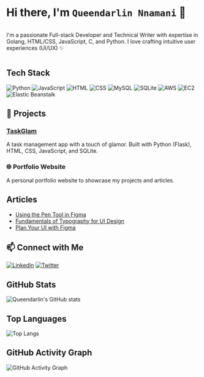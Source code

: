 # Hi there, I'm `Queendarlin Nnamani` 👋

<p style="display: inline-block;">
I'm a passionate Full-stack Developer and Technical Writer with expertise in Golang, HTML/CSS, JavaScript, C, and Python. I love crafting intuitive user experiences (UI/UX) ✨
</p>

## Tech Stack

![Python](https://img.shields.io/badge/Python-3776AB?style=for-the-badge&logo=python&logoColor=white)
![JavaScript](https://img.shields.io/badge/JavaScript-F7DF1E?style=for-the-badge&logo=javascript&logoColor=black)
![HTML](https://img.shields.io/badge/HTML-E34F26?style=for-the-badge&logo=html5&logoColor=white)
![CSS](https://img.shields.io/badge/CSS-1572B6?style=for-the-badge&logo=css3&logoColor=white)
![MySQL](https://img.shields.io/badge/MySQL-4479A1?style=for-the-badge&logo=mysql&logoColor=white)
![SQLite](https://img.shields.io/badge/SQLite-003B57?style=for-the-badge&logo=sqlite&logoColor=white)
![AWS](https://img.shields.io/badge/AWS-232F3E?style=for-the-badge&logo=amazonaws&logoColor=white)
![EC2](https://img.shields.io/badge/EC2-232F3E?style=for-the-badge&logo=amazonaws&logoColor=white)
![Elastic Beanstalk](https://img.shields.io/badge/Elastic%20Beanstalk-232F3E?style=for-the-badge&logo=amazonaws&logoColor=white)



## 🔭 Projects

### [TaskGlam](https://taskglamapp.onrender.com)
A task management app with a touch of glamor. Built with Python (Flask), HTML, CSS, JavaScript, and SQLite.

### 🌐 Portfolio Website
A personal portfolio website to showcase my projects and articles.

## Articles

- [Using the Pen Tool in Figma](https://blog.openreplay.com/using-the-pen-tool-in-figma/)
- [Fundamentals of Typography for UI Design](https://blog.openreplay.com/fundamentals-of-typography-for-ui-design/)
- [Plan Your UI with Figma](https://blog.openreplay.com/plan-your-ui-with-figma/)

## 📫 Connect with Me

[![LinkedIn](https://img.shields.io/badge/LinkedIn-0077B5?style=for-the-badge&logo=linkedin&logoColor=white)](https://www.linkedin.com/in/queendarlin-nnamani/)
[![Twitter](https://img.shields.io/badge/Twitter-1DA1F2?style=for-the-badge&logo=twitter&logoColor=white)](https://twitter.com/QOdinaka)

## GitHub Stats

![Queendarlin's GitHub stats](https://github-readme-stats.vercel.app/api?username=queendarlin&show_icons=true&theme=radical)

## Top Languages

![Top Langs](https://github-readme-stats.vercel.app/api/top-langs/?username=queendarlin&layout=compact&theme=radical)

## GitHub Activity Graph

![GitHub Activity Graph](https://github-readme-activity-graph.cyclic.app/graph?username=queendarlin&theme=dracula)
